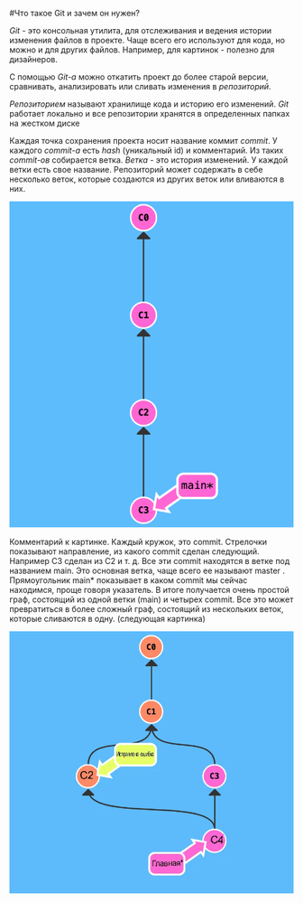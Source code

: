 #Что такое Git и зачем он нужен?

*Git* - это консольная утилита, для отслеживания и ведения истории изменения файлов в проекте. Чаще всего его используют для кода, но можно и для других файлов. Например, для картинок - полезно для дизайнеров.

С помощью *Git-a* можно откатить проект до более старой версии, сравнивать, анализировать или сливать изменения в *репозиторий*.

*Репозиторием* называют хранилище кода и историю его изменений. *Git* работает локально и все репозитории хранятся в определенных папках на жестком диске

Каждая точка сохранения проекта носит название коммит *commit*. У каждого *commit-a* есть *hash* (уникальный id) и комментарий. Из таких *commit-ов* собирается ветка. *Ветка* - это история изменений. У каждой ветки есть свое название. Репозиторий может содержать в себе несколько веток, которые создаются из других веток или вливаются в них.

![здесь должна быть картинка](simple%20graph.webp)

Комментарий к картинке. Каждый кружок, это commit. Стрелочки показывают направление, из какого commit сделан следующий. Например C3 сделан из С2 и т. д. Все эти commit находятся в ветке под названием main. Это основная ветка, чаще всего ее называют master . Прямоугольник main* показывает в каком commit мы сейчас находимся, проще говоря указатель.
В итоге получается очень простой граф, состоящий из одной ветки (main) и четырех commit. Все это может превратиться в более сложный граф, состоящий из нескольких веток, которые сливаются в одну. (следующая картинка)

![здесь должна быть картинка](complex%20graph.webp)


